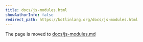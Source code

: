 ```yaml
---
title: docs/js-modules.html
showAuthorInfo: false
redirect_path: https://kotlinlang.org/docs/js-modules.html
---
```


The page is moved to [docs/js-modules.md](docs/js-modules.md)
